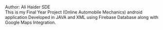 Author: Ali Haider SDE
<br>
This is my Final Year Project (Online Automobile Mechanics) android application
Developed in JAVA and XML using Firebase Database along with Google Maps Integration.
